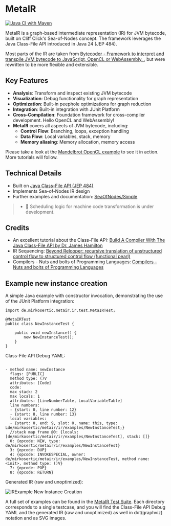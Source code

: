 # MetaIR

[![Java CI with Maven](https://github.com/mirkosertic/MetaIR/actions/workflows/build.yml/badge.svg?branch=main)](https://github.com/mirkosertic/MetaIR/actions/workflows/maven.yml)

MetaIR is a graph-based intermediate representation (IR) for JVM bytecode, built on Cliff Click's Sea-of-Nodes concept. 
The framework leverages the Java Class-File API introduced in Java 24 (JEP 484). 

Most parts of the IR are taken from [Bytecoder - Framework to interpret and transpile JVM bytecode to JavaScript, OpenCL or WebAssembly. ](https://github.com/mirkosertic/Bytecoder),
but were rewritten to be more flexible and extensible.

## Key Features

- **Analysis**: Transform and inspect existing JVM bytecode
- **Visualization**: Debug functionality for graph representation
- **Optimization**: Built-in peephole optimizations for graph reduction
- **Integration**: Built-in integration with JUnit Platform
- **Cross-Compilation**: Foundation framework for cross-compiler development. Hello OpenCL and WebAssembly!
- **MetaIR** covers all aspects of JVM bytecode, including:
  - **Control Flow**: Branching, loops, exception handling
  - **Data Flow**: Local variables, stack, memory
  - **Memory aliasing**: Memory allocation, memory access

Please take a look at the [Mandelbrot OpenCL example](doc/OPENCL.md) to see it in action. More tutorials will follow.

## Technical Details
- Built on [Java Class-File API (JEP 484)](https://openjdk.org/jeps/484)
- Implements Sea-of-Nodes IR design
- Further examples and documentation: [SeaOfNodes/Simple](https://github.com/SeaOfNodes/Simple)

> * 🚧 Scheduling logic for machine code transformation is under development.

## Credits
- An excellent tutorial about the Class-File API: [Build A Compiler With The Java Class-File API by Dr. James Hamilton](https://jameshamilton.eu/programming/build-compiler-java-class-file-api)
- IR Sequencing: [Beyond Relooper: recursive translation of unstructured control flow to structured control flow (functional pearl)](https://dl.acm.org/doi/10.1145/3547621)
- Compilers - Nuts and bolts of Programming Languages: [Compilers - Nuts and bolts of Programming Languages](https://pgrandinetti.github.io/compilers/)

## Example new instance creation

A simple Java example with constructor invocation, demonstrating the use of the JUnit Platform integration:

```
import de.mirkosertic.metair.ir.test.MetaIRTest;

@MetaIRTest
public class NewInstanceTest {

    public void newInstance() {
        new NewInstanceTest();
    }
}
```

Class-File API Debug YAML:
```

- method name: newInstance
  flags: [PUBLIC]
  method type: ()V
  attributes: [Code]
  code:
  max stack: 2
  max locals: 1
  attributes: [LineNumberTable, LocalVariableTable]
  line numbers:
  - {start: 0, line number: 12}
  - {start: 8, line number: 13}
  local variables:
  - {start: 0, end: 9, slot: 0, name: this, type: Lde/mirkosertic/metair/ir/examples/NewInstanceTest;}
  //stack map frame @0: {locals: [de/mirkosertic/metair/ir/examples/NewInstanceTest], stack: []}
  0: {opcode: NEW, type: de/mirkosertic/metair/ir/examples/NewInstanceTest}
  3: {opcode: DUP}
  4: {opcode: INVOKESPECIAL, owner: de/mirkosertic/metair/ir/examples/NewInstanceTest, method name: <init>, method type: ()V}
  7: {opcode: POP}
  8: {opcode: RETURN}
```

Generated IR (raw and unoptimized):

![IRExample New Instance Creation](https://mirkosertic.github.io/MetaIR/de.mirkosertic.metair.ir.examples.NewInstanceTest/newInstance/ir.dot.svg)

A full set of examples can be found in the [MetaIR Test Suite](https://mirkosertic.github.io/MetaIR/). Each directory corresponds
to a single testcase, and you will find the Class-File API Debug YAML and the
generated IR (raw and unoptimized) as well in dot(graphviz) notation and as SVG images.
